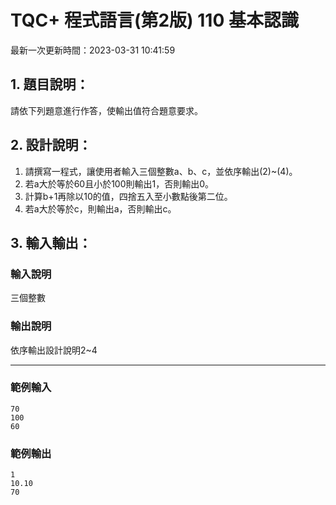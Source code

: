 # TQC+ 程式語言(第2版) 110 基本認識
最新一次更新時間：2023-03-31 10:41:59

## 1. 題目說明：
請依下列題意進行作答，使輸出值符合題意要求。

## 2. 設計說明：
1. 請撰寫一程式，讓使用者輸入三個整數a、b、c，並依序輸出(2)~(4)。  
2. 若a大於等於60且小於100則輸出1，否則輸出0。  
3. 計算b+1再除以10的值，四捨五入至小數點後第二位。  
4. 若a大於等於c，則輸出a，否則輸出c。  

## 3. 輸入輸出：
### 輸入說明
三個整數

### 輸出說明
依序輸出設計說明2~4

---

### 範例輸入
```
70
100
60
```
### 範例輸出
```
1
10.10
70
```